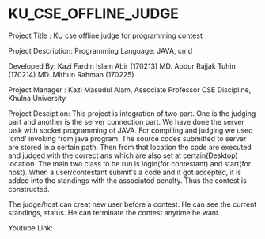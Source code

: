 # KU_CSE_OFFLINE_JUDGE


Project Title : KU cse offline judge for programming contest

Project Description: Programming Language: JAVA, cmd

Developed By: Kazi Fardin Islam Abir (170213) MD. Abdur Rajjak Tuhin (170214) MD. Mithun Rahman (170225)

Project Manager : Kazi Masudul Alam, Associate Professor CSE Discipline, Khulna University

Project Desciption: This project is integration of two part. One is the judging part and another is the server connection part. We have done the server task with socket programming of JAVA. For compiling and judging we used 'cmd' invoking from java program. The source codes submitted to server are stored in a certain path. Then from that location the code are executed and judged with the correct ans which are also set at certain(Desktop) location. The main two class to be run is login(for contestant) and start(for host). When a user/contestant submit's a code and it got accepted, it is added into the standings with the associated penalty. Thus the contest is constructed.

The judge/host can creat new user before a contest. He can see the current standings, status. He can terminate the contest anytime he want.

Youtube Link:


